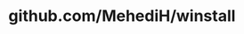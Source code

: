 ---
layout: post
title: github.com/MehediH/winstall
categories: link
tags: [انگلیسی, برنامه‌نویسی]
---